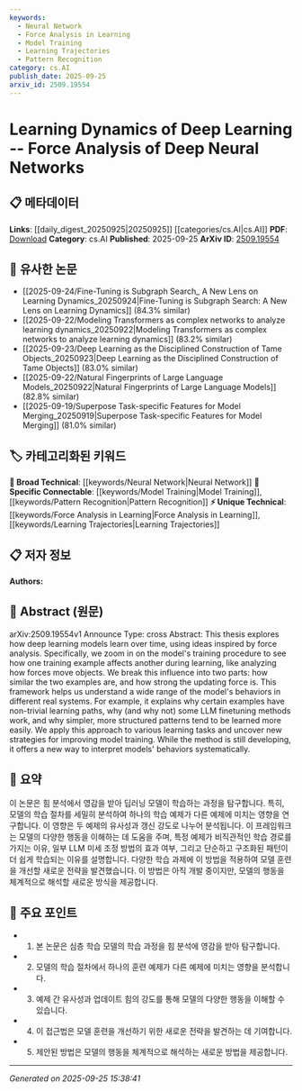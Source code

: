 ```yaml
---
keywords:
  - Neural Network
  - Force Analysis in Learning
  - Model Training
  - Learning Trajectories
  - Pattern Recognition
category: cs.AI
publish_date: 2025-09-25
arxiv_id: 2509.19554
---
```


<!-- KEYWORD_LINKING_METADATA:
{
  "processed_timestamp": "2025-09-25T15:38:41.991992",
  "vocabulary_version": "1.0",
  "selected_keywords": [
    "Neural Network",
    "Force Analysis in Learning",
    "Model Training",
    "Learning Trajectories",
    "Pattern Recognition"
  ],
  "rejected_keywords": [],
  "similarity_scores": {
    "Neural Network": 0.85,
    "Force Analysis in Learning": 0.7,
    "Model Training": 0.72,
    "Learning Trajectories": 0.68,
    "Pattern Recognition": 0.65
  },
  "extraction_method": "AI_prompt_based",
  "budget_applied": true,
  "candidates_json": {
    "candidates": [
      {
        "surface": "Deep Neural Networks",
        "canonical": "Neural Network",
        "aliases": [
          "DNN"
        ],
        "category": "broad_technical",
        "rationale": "Central to the paper's focus on learning dynamics and force analysis.",
        "novelty_score": 0.3,
        "connectivity_score": 0.9,
        "specificity_score": 0.65,
        "link_intent_score": 0.85
      },
      {
        "surface": "Force Analysis",
        "canonical": "Force Analysis in Learning",
        "aliases": [
          "Force Dynamics"
        ],
        "category": "unique_technical",
        "rationale": "Introduces a novel perspective for understanding model training dynamics.",
        "novelty_score": 0.75,
        "connectivity_score": 0.6,
        "specificity_score": 0.8,
        "link_intent_score": 0.7
      },
      {
        "surface": "Training Procedure",
        "canonical": "Model Training",
        "aliases": [
          "Training Process"
        ],
        "category": "specific_connectable",
        "rationale": "Key to understanding how models learn and adapt over time.",
        "novelty_score": 0.45,
        "connectivity_score": 0.78,
        "specificity_score": 0.7,
        "link_intent_score": 0.72
      },
      {
        "surface": "Learning Paths",
        "canonical": "Learning Trajectories",
        "aliases": [
          "Learning Pathways"
        ],
        "category": "unique_technical",
        "rationale": "Describes the progression of learning which is crucial for model behavior analysis.",
        "novelty_score": 0.65,
        "connectivity_score": 0.65,
        "specificity_score": 0.75,
        "link_intent_score": 0.68
      },
      {
        "surface": "Structured Patterns",
        "canonical": "Pattern Recognition",
        "aliases": [
          "Pattern Learning"
        ],
        "category": "specific_connectable",
        "rationale": "Highlights the ease of learning simpler patterns, relevant to model training.",
        "novelty_score": 0.5,
        "connectivity_score": 0.7,
        "specificity_score": 0.72,
        "link_intent_score": 0.65
      }
    ],
    "ban_list_suggestions": [
      "training example",
      "real systems"
    ]
  },
  "decisions": [
    {
      "candidate_surface": "Deep Neural Networks",
      "resolved_canonical": "Neural Network",
      "decision": "linked",
      "scores": {
        "novelty": 0.3,
        "connectivity": 0.9,
        "specificity": 0.65,
        "link_intent": 0.85
      }
    },
    {
      "candidate_surface": "Force Analysis",
      "resolved_canonical": "Force Analysis in Learning",
      "decision": "linked",
      "scores": {
        "novelty": 0.75,
        "connectivity": 0.6,
        "specificity": 0.8,
        "link_intent": 0.7
      }
    },
    {
      "candidate_surface": "Training Procedure",
      "resolved_canonical": "Model Training",
      "decision": "linked",
      "scores": {
        "novelty": 0.45,
        "connectivity": 0.78,
        "specificity": 0.7,
        "link_intent": 0.72
      }
    },
    {
      "candidate_surface": "Learning Paths",
      "resolved_canonical": "Learning Trajectories",
      "decision": "linked",
      "scores": {
        "novelty": 0.65,
        "connectivity": 0.65,
        "specificity": 0.75,
        "link_intent": 0.68
      }
    },
    {
      "candidate_surface": "Structured Patterns",
      "resolved_canonical": "Pattern Recognition",
      "decision": "linked",
      "scores": {
        "novelty": 0.5,
        "connectivity": 0.7,
        "specificity": 0.72,
        "link_intent": 0.65
      }
    }
  ]
}
-->

# Learning Dynamics of Deep Learning -- Force Analysis of Deep Neural Networks

## 📋 메타데이터

**Links**: [[daily_digest_20250925|20250925]] [[categories/cs.AI|cs.AI]]
**PDF**: [Download](https://arxiv.org/pdf/2509.19554.pdf)
**Category**: cs.AI
**Published**: 2025-09-25
**ArXiv ID**: [2509.19554](https://arxiv.org/abs/2509.19554)

## 🔗 유사한 논문
- [[2025-09-24/Fine-Tuning is Subgraph Search_ A New Lens on Learning Dynamics_20250924|Fine-Tuning is Subgraph Search: A New Lens on Learning Dynamics]] (84.3% similar)
- [[2025-09-22/Modeling Transformers as complex networks to analyze learning dynamics_20250922|Modeling Transformers as complex networks to analyze learning dynamics]] (83.2% similar)
- [[2025-09-23/Deep Learning as the Disciplined Construction of Tame Objects_20250923|Deep Learning as the Disciplined Construction of Tame Objects]] (83.0% similar)
- [[2025-09-22/Natural Fingerprints of Large Language Models_20250922|Natural Fingerprints of Large Language Models]] (82.8% similar)
- [[2025-09-19/Superpose Task-specific Features for Model Merging_20250919|Superpose Task-specific Features for Model Merging]] (81.0% similar)

## 🏷️ 카테고리화된 키워드
**🧠 Broad Technical**: [[keywords/Neural Network|Neural Network]]
**🔗 Specific Connectable**: [[keywords/Model Training|Model Training]], [[keywords/Pattern Recognition|Pattern Recognition]]
**⚡ Unique Technical**: [[keywords/Force Analysis in Learning|Force Analysis in Learning]], [[keywords/Learning Trajectories|Learning Trajectories]]

## 📋 저자 정보

**Authors:** 

## 📄 Abstract (원문)

arXiv:2509.19554v1 Announce Type: cross 
Abstract: This thesis explores how deep learning models learn over time, using ideas inspired by force analysis. Specifically, we zoom in on the model's training procedure to see how one training example affects another during learning, like analyzing how forces move objects. We break this influence into two parts: how similar the two examples are, and how strong the updating force is. This framework helps us understand a wide range of the model's behaviors in different real systems. For example, it explains why certain examples have non-trivial learning paths, why (and why not) some LLM finetuning methods work, and why simpler, more structured patterns tend to be learned more easily. We apply this approach to various learning tasks and uncover new strategies for improving model training. While the method is still developing, it offers a new way to interpret models' behaviors systematically.

## 📝 요약

이 논문은 힘 분석에서 영감을 받아 딥러닝 모델이 학습하는 과정을 탐구합니다. 특히, 모델의 학습 절차를 세밀히 분석하여 하나의 학습 예제가 다른 예제에 미치는 영향을 연구합니다. 이 영향은 두 예제의 유사성과 갱신 강도로 나누어 분석됩니다. 이 프레임워크는 모델의 다양한 행동을 이해하는 데 도움을 주며, 특정 예제가 비직관적인 학습 경로를 가지는 이유, 일부 LLM 미세 조정 방법의 효과 여부, 그리고 단순하고 구조화된 패턴이 더 쉽게 학습되는 이유를 설명합니다. 다양한 학습 과제에 이 방법을 적용하여 모델 훈련을 개선할 새로운 전략을 발견했습니다. 이 방법은 아직 개발 중이지만, 모델의 행동을 체계적으로 해석할 새로운 방식을 제공합니다.

## 🎯 주요 포인트

- 1. 본 논문은 심층 학습 모델의 학습 과정을 힘 분석에 영감을 받아 탐구합니다.
- 2. 모델의 학습 절차에서 하나의 훈련 예제가 다른 예제에 미치는 영향을 분석합니다.
- 3. 예제 간 유사성과 업데이트 힘의 강도를 통해 모델의 다양한 행동을 이해할 수 있습니다.
- 4. 이 접근법은 모델 훈련을 개선하기 위한 새로운 전략을 발견하는 데 기여합니다.
- 5. 제안된 방법은 모델의 행동을 체계적으로 해석하는 새로운 방법을 제공합니다.


---

*Generated on 2025-09-25 15:38:41*